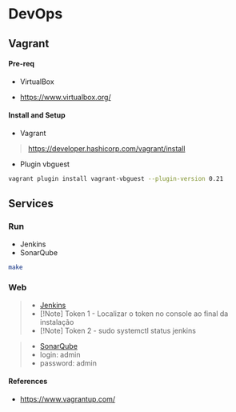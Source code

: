 # DevOps

## Vagrant

#### Pre-req

* VirtualBox

- https://www.virtualbox.org/

#### Install and Setup

* Vagrant

> https://developer.hashicorp.com/vagrant/install

* Plugin vbguest

```sh
vagrant plugin install vagrant-vbguest --plugin-version 0.21
```
## Services

### Run

- Jenkins
- SonarQube

```sh
make 
```

### Web

> - [Jenkins](http://localhost:9001/)
> - [!Note] Token 1 - Localizar o token no console ao final da instalação
> - [!Note] Token 2 - sudo systemctl status jenkins

> - [SonarQube](http://localhost:9000/)
> - login: admin
> - password: admin

#### References

- https://www.vagrantup.com/
